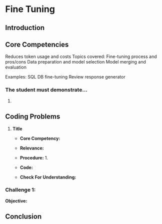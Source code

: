 # Fine Tuning

## Introduction

## Core Competencies

Reduces token usage and costs
Topics covered:
Fine-tuning process and pros/cons
Data preparation and model selection
Model merging and evaluation

Examples:
SQL DB fine-tuning
Review response generator

### The student must demonstrate...

1. 

## Coding Problems

1. **Title**
   
   - **Core Competency:** 
   
   - **Relevance:** 
   
   - **Procedure:**
      1. 

   - **Code:**
    
    - **Check For Understanding:** 


### Challenge 1: 

**Objective:** 

## Conclusion

